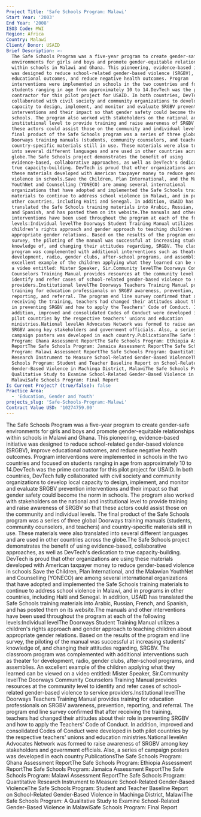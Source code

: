 ```yaml
---
Project Title: 'Safe Schools Program: Malawi'
Start Year: '2003'
End Year: '2008'
ISO3 Code: MWI
Region: Africa
Country: Malawi
Client/ Donor: USAID
Brief Description: >-
  The Safe Schools Program was a five-year program to create gender-safe
  environments for girls and boys and promote gender-equitable relationships
  within schools in Malawi and Ghana. This pioneering, evidence-based initiative
  was designed to reduce school-related gender-based violence (SRGBV), improve
  educational outcomes, and reduce negative health outcomes. Program
  interventions were implemented in schools in the two countries and focused on
  students ranging in age from approximately 10 to 14.DevTech was the prime
  contractor for this pilot project for USAID. In both countries, DevTech fully
  collaborated with civil society and community organizations to develop local
  capacity to design, implement, and monitor and evaluate SRGBV prevention
  interventions and their impact so that gender safety could become the norm in
  schools. The program also worked with stakeholders on the national and
  institutional level to provide training and raise awareness of SRGBV so that
  these actors could assist those on the community and individual levels. The
  final product of the Safe Schools program was a series of three global
  Doorways training manuals (students, community counselors, and teachers) and
  country-specific materials still in use. These materials were also translated
  into several different languages and are used in other countries across the
  globe.The Safe Schools project demonstrates the benefit of using
  evidence-based, collaborative approaches, as well as DevTech's dedication to
  true capacity-building. DevTech is proud that other organizations are using
  these materials developed with American taxpayer money to reduce gender-based
  violence in schools.Save the Children, Plan International, and the Malawian
  YouthNet and Counselling (YONECO) are among several international
  organizations that have adopted and implemented the Safe Schools training
  materials to continue to address school violence in Malawi, and in programs in
  other countries, including Haiti and Senegal. In addition, USAID has
  translated the Safe Schools training materials into Arabic, Russian, French,
  and Spanish, and has posted them on its website.The manuals and other
  interventions have been used throughout the program at each of the following
  levels:Individual levelThe Doorways Student Training Manual utilizes a
  children's rights approach and gender approach to teaching children about
  appropriate gender relations. Based on the results of the program end line
  survey, the piloting of the manual was successful at increasing students'
  knowledge of, and changing their attitudes regarding, SRGBV. The classroom
  program was complemented with additional interventions such as theater for
  development, radio, gender clubs, after-school programs, and assemblies. An
  excellent example of the children applying what they learned can be viewed on
  a video entitled: Mister Speaker, Sir.Community levelThe Doorways Community
  Counselors Training Manual provides resources at the community level to
  identify and refer cases of school-related gender-based violence to service
  providers.Institutional levelThe Doorways Teachers Training Manual provides
  training for education professionals on SRGBV awareness, prevention,
  reporting, and referral. The program end line survey confirmed that after
  receiving the training, teachers had changed their attitudes about their role
  in preventing SRGBV and how to apply the Teachers' Code of Conduct. In
  addition, improved and consolidated Codes of Conduct were developed in both
  pilot countries by the respective teachers' unions and education
  ministries.National levelAn Advocates Network was formed to raise awareness of
  SRGBV among key stakeholders and government officials. Also, a series of
  campaign posters was developed in each country.PublicationsThe Safe Schools
  Program: Ghana Assessment ReportThe Safe Schools Program: Ethiopia Assessment
  ReportThe Safe Schools Program: Jamaica Assessment ReportThe Safe Schools
  Program: Malawi Assessment ReportThe Safe Schools Program: Quantitative
  Research Instrument to Measure School-Related Gender-Based ViolenceThe Safe
  Schools Program: Student and Teacher Baseline Report on School-Related
  Gender-Based Violence in Machinga District, MalawiThe Safe Schools Program: A
  Qualitative Study to Examine School-Related Gender-Based Violence in
  MalawiSafe Schools Program: Final Report
Is Current Project? (true/false): false
Practice Area:
  - 'Education, Gender and Youth'
projects_slug: 'Safe-Schools-Program:-Malawi'
Contract Value USD: '10274759.00'
---
```

The Safe Schools Program was a five-year program to create gender-safe environments for girls and boys and promote gender-equitable relationships within schools in Malawi and Ghana. This pioneering, evidence-based initiative was designed to reduce school-related gender-based violence (SRGBV), improve educational outcomes, and reduce negative health outcomes. Program interventions were implemented in schools in the two countries and focused on students ranging in age from approximately 10 to 14.DevTech was the prime contractor for this pilot project for USAID. In both countries, DevTech fully collaborated with civil society and community organizations to develop local capacity to design, implement, and monitor and evaluate SRGBV prevention interventions and their impact so that gender safety could become the norm in schools. The program also worked with stakeholders on the national and institutional level to provide training and raise awareness of SRGBV so that these actors could assist those on the community and individual levels. The final product of the Safe Schools program was a series of three global Doorways training manuals (students, community counselors, and teachers) and country-specific materials still in use. These materials were also translated into several different languages and are used in other countries across the globe.The Safe Schools project demonstrates the benefit of using evidence-based, collaborative approaches, as well as DevTech's dedication to true capacity-building. DevTech is proud that other organizations are using these materials developed with American taxpayer money to reduce gender-based violence in schools.Save the Children, Plan International, and the Malawian YouthNet and Counselling (YONECO) are among several international organizations that have adopted and implemented the Safe Schools training materials to continue to address school violence in Malawi, and in programs in other countries, including Haiti and Senegal. In addition, USAID has translated the Safe Schools training materials into Arabic, Russian, French, and Spanish, and has posted them on its website.The manuals and other interventions have been used throughout the program at each of the following levels:Individual levelThe Doorways Student Training Manual utilizes a children's rights approach and gender approach to teaching children about appropriate gender relations. Based on the results of the program end line survey, the piloting of the manual was successful at increasing students' knowledge of, and changing their attitudes regarding, SRGBV. The classroom program was complemented with additional interventions such as theater for development, radio, gender clubs, after-school programs, and assemblies. An excellent example of the children applying what they learned can be viewed on a video entitled: Mister Speaker, Sir.Community levelThe Doorways Community Counselors Training Manual provides resources at the community level to identify and refer cases of school-related gender-based violence to service providers.Institutional levelThe Doorways Teachers Training Manual provides training for education professionals on SRGBV awareness, prevention, reporting, and referral. The program end line survey confirmed that after receiving the training, teachers had changed their attitudes about their role in preventing SRGBV and how to apply the Teachers' Code of Conduct. In addition, improved and consolidated Codes of Conduct were developed in both pilot countries by the respective teachers' unions and education ministries.National levelAn Advocates Network was formed to raise awareness of SRGBV among key stakeholders and government officials. Also, a series of campaign posters was developed in each country.PublicationsThe Safe Schools Program: Ghana Assessment ReportThe Safe Schools Program: Ethiopia Assessment ReportThe Safe Schools Program: Jamaica Assessment ReportThe Safe Schools Program: Malawi Assessment ReportThe Safe Schools Program: Quantitative Research Instrument to Measure School-Related Gender-Based ViolenceThe Safe Schools Program: Student and Teacher Baseline Report on School-Related Gender-Based Violence in Machinga District, MalawiThe Safe Schools Program: A Qualitative Study to Examine School-Related Gender-Based Violence in MalawiSafe Schools Program: Final Report